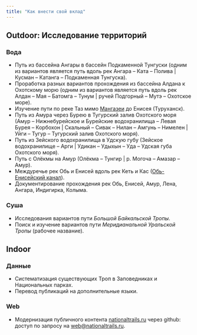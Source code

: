 ```yaml
---
title: "Как внести свой вклад"
---
```


## Outdoor: Исследование территорий
### Вода

* Путь из бассейна Ангары в бассейн Подкаменной Тунгуски (одним из вариантов является путь вдоль рек Ангара – Ката – Полива | Кусман – Катанга – Подкаменная Тунгуска).
* Проработка разных вариантов прохождения из бассейна Алдана к Охотскому морю (одним из вариантов является путь вдоль рек Алдан – Мая – Батомга – Тунум | ручей Подгорный – Мутэ – Охотское море).
* Изучение пути по реке Таз мимо [Мангазеи](https://ru.wikipedia.org/wiki/Мангазея) до Енисея (Туруханск).
* Путь из Амура через Бурею в Тугурский залив Охотского моря (Амур – Нижнебурейское и Бурейские водохранилища – Левая Бурея – Корбохон | Скальный – Сивак – Нилан – Амгунь – Нимелен | Уйги – Тугур – Тугурский залив Охотского моря).
* Путь из Зейского водохранилища в Удскую губу (Зейское водохранилище – Арги | Удикан – Удыхын – Уда – Удская губа Охотского моря).
* Путь с Олёкмы на Амур (Олёкма – Тунгир | р. Могоча – Амазар – Амур).
* Междуречье рек Обь и Енисей вдоль рек Кеть и Кас ([Обь-Енисейский канал](https://ru.wikipedia.org/wiki/Обь-Енисейский_канал)).
* Документирование прохождения рек Обь, Енисей, Амур, Лена, Ангара, Индигирка, Колыма.


### Суша

* Исследования вариантов пути _Большой Байкальской Тропы_.
* Поиск и изучение вариантов пути _Меридианальной Уральской Тропы_ (рабочее название).



## Indoor

### Данные

* Систематизация существующих Троп в Заповедниках и Национальных парках.
* Перевод публикаций на дополнительные языки.


### Web

* Модернизация публичного контента [nationaltrails.ru](/) через github: доступ по запросу на [web@nationaltrails.ru](mailto:web@nationaltrails.ru).